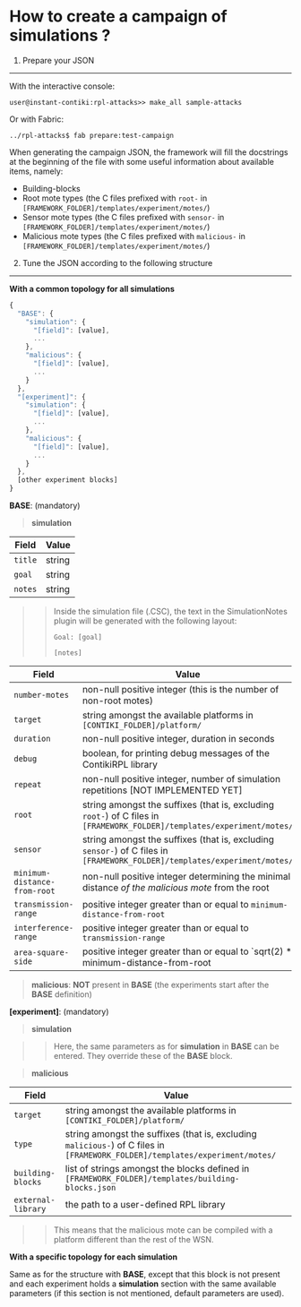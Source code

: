 How to create a campaign of simulations ?
=========================================

1. Prepare your JSON
--------------------

 With the interactive console:
 
 ```
 user@instant-contiki:rpl-attacks>> make_all sample-attacks
 ```

 Or with Fabric:

 ```
 ../rpl-attacks$ fab prepare:test-campaign
 ```
 
 When generating the campaign JSON, the framework will fill the docstrings at the beginning of the file with some useful information about available items, namely:
 
 - Building-blocks
 - Root mote types (the C files prefixed with `root-` in `[FRAMEWORK_FOLDER]/templates/experiment/motes/`)
 - Sensor mote types (the C files prefixed with `sensor-` in `[FRAMEWORK_FOLDER]/templates/experiment/motes/`)
 - Malicious mote types (the C files prefixed with `malicious-` in `[FRAMEWORK_FOLDER]/templates/experiment/motes/`)


2. Tune the JSON according to the following structure
-----------------------------------------------------

**With a common topology for all simulations**
 
 ```javascript
 {
   "BASE": {
     "simulation": { 
       "[field]": [value],
       ...
     },
     "malicious": {
       "[field]": [value],
       ...
     }
   },
   "[experiment]": {
     "simulation": { 
       "[field]": [value],
       ...
     },
     "malicious": {
       "[field]": [value],
       ...
     }
   },
   [other experiment blocks]
 }
 ```
 
**BASE**: (mandatory)
 
 > **simulation**
 
   **Field** | **Value**
   --- | ---
   `title` | string
   `goal` | string
   `notes` | string

   >> Inside the simulation file (.CSC), the text in the SimulationNotes plugin will be generated with the following layout:
   >>
   >> `Goal: [goal]`
   >> 
   >> `[notes]`

   **Field** | **Value**
   --- | ---
   `number-motes` | non-null positive integer (this is the number of non-root motes)
   `target` | string amongst the available platforms in `[CONTIKI_FOLDER]/platform/`
   `duration` | non-null positive integer, duration in seconds
   `debug` | boolean, for printing debug messages of the ContikiRPL library
   `repeat` | non-null positive integer, number of simulation repetitions [NOT IMPLEMENTED YET]
   `root` | string amongst the suffixes (that is, excluding `root-`) of C files in `[FRAMEWORK_FOLDER]/templates/experiment/motes/`
   `sensor` | string amongst the suffixes (that is, excluding `sensor-`) of C files in `[FRAMEWORK_FOLDER]/templates/experiment/motes/`
   `minimum-distance-from-root` | non-null positive integer determining the minimal distance *of the malicious mote* from the root
   `transmission-range` | positive integer greater than or equal to `minimum-distance-from-root`
   `interference-range` | positive integer greater than or equal to `transmission-range`
   `area-square-side` | positive integer greater than or equal to `sqrt(2) * minimum-distance-from-root
 
 > **malicious**: **NOT** present in **BASE** (the experiments start after the **BASE** definition)


**[experiment]**: (mandatory)
 
 > **simulation**
 
   >> Here, the same parameters as for **simulation** in **BASE** can be entered. They override these of the **BASE** block.

 > **malicious**
  
   **Field** | **Value**
   --- | ---
   `target` | string amongst the available platforms in `[CONTIKI_FOLDER]/platform/`
   `type` | string amongst the suffixes (that is, excluding `malicious-`) of C files in `[FRAMEWORK_FOLDER]/templates/experiment/motes/`
   `building-blocks` | list of strings amongst the blocks defined in `[FRAMEWORK_FOLDER]/templates/building-blocks.json`
   `external-library` | the path to a user-defined RPL library

   >> This means that the malicious mote can be compiled with a platform different than the rest of the WSN.


**With a specific topology for each simulation**
 
Same as for the structure with **BASE**, except that this block is not present and each experiment holds a **simulation** section with the same available parameters (if this section is not mentioned, default parameters are used).